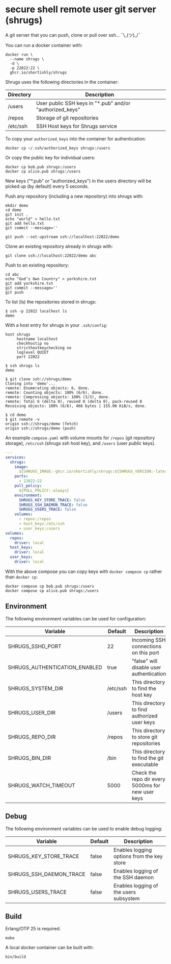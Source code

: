 # secure shell remote user git server (shrugs)

A git server that you can push, clone or pull over ssh... ¯\\\_(ツ)\_/¯

You can run a docker container with:

```shell
docker run \
  --name shrugs \
  -d \
  -p 22022:22 \
  ghcr.io/shortishly/shrugs
```

Shrugs uses the following directories in the container:

| Directory | Description                                              |
|-----------|----------------------------------------------------------|
| /users    | User public SSH keys in "*.pub" and/or "authorized_keys" |
| /repos    | Storage of git repositories                              |
| /etc/ssh  | SSH Host keys for Shrugs service                         |

To copy your `authorized_keys` into the container for authentication:

```shell
docker cp ~/.ssh/authorized_keys shrugs:/users
```

Or copy the public key for individual users:

```shell
docker cp bob.pub shrugs:/users
docker cp alice.pub shrugs:/users
```

New keys ("*.pub" or "authorized_keys") in the users directory will be
picked up (by default) every 5 seconds.

Push any repository (including a new repository) into shrugs with:

```shell
mkdir demo
cd demo
git init .
echo "world" > hello.txt
git add hello.txt     
git commit --message=''

git push --set-upstream ssh://localhost:22022/demo
```

Clone an existing repository already in shrugs with:

```shell
git clone ssh://localhost:22022/demo abc
```

Push to an existing repository:

```shell
cd abc
echo "God’s Own Country" > yorkshire.txt
git add yorkshire.txt
git commit --message=''
git push
```

To list (ls) the repositories stored in shrugs:

```shell
$ ssh -p 22022 localhost ls
demo
```

With a host entry for shrugs in your `.ssh/config`:

```shell
host shrugs
     hostname localhost
     checkhostip no
     stricthostkeychecking no
     loglevel QUIET
     port 22022
```

```shell
$ ssh shrugs ls
demo

$ git clone ssh://shrugs/demo
Cloning into 'demo'...
remote: Enumerating objects: 6, done.
remote: Counting objects: 100% (6/6), done.
remote: Compressing objects: 100% (3/3), done.
remote: Total 6 (delta 0), reused 0 (delta 0), pack-reused 0
Receiving objects: 100% (6/6), 466 bytes | 155.00 KiB/s, done.

$ cd demo
$ git remote -v
origin ssh://shrugs/demo (fetch)
origin ssh://shrugs/demo (push)
```

An example `compose.yaml` with volume mounts for `/repos` (git
repository storage), `/etc/ssh` (shrugs ssh host key), and `/users`
(user *public* keys).

```yaml
---
services:
  shrugs:
    image:
      ${SHRUGS_IMAGE:-ghcr.io/shortishly/shrugs:${SHRUGS_VERSION:-latest}}
    ports:
      - 22022:22
    pull_policy:
      ${PULL_POLICY:-always}
    environment:
      SHRUGS_KEY_STORE_TRACE: false
      SHRUGS_SSH_DAEMON_TRACE: false
      SHRUGS_USERS_TRACE: false
    volumes:
      - repos:/repos
      - host_keys:/etc/ssh
      - user_keys:/users
volumes:
  repos:
    driver: local
  host_keys:
    driver: local
  user_keys:
    driver: local
```

With the above compose you can copy keys with `docker compose cp`
rather than `docker cp`:

```shell
docker compose cp bob.pub shrugs:/users
docker compose cp alice.pub shrugs:/users
```

## Environment

The following environment variables can be used for configuration:

| Variable                        | Default    | Description                                       |
|---------------------------------|------------|---------------------------------------------------|
| SHRUGS\_SSHD\_PORT              | 22         | Incoming SSH connections on this port             |
| SHRUGS\_AUTHENTICATION\_ENABLED | true       | "false" will disable user authentication          |
| SHRUGS\_SYSTEM\_DIR             | /etc/ssh   | This directory to find the host key               |
| SHRUGS\_USER\_DIR               | /users     | This directory to find authorized user keys       |
| SHRUGS\_REPO\_DIR               | /repos     | This directory to store git repositories          |
| SHRUGS\_BIN\_DIR                | /bin       | This directory to find the git executable         |
| SHRUGS\_WATCH\_TIMEOUT          | 5000       | Check the repo dir every 5000ms for new user keys |


## Debug

The following environment variables can be used to enable debug logging:

| Variable                        | Default    | Description                                |
|---------------------------------|------------|--------------------------------------------|
| SHRUGS\_KEY\_STORE\_TRACE       | false      | Enables logging options from the key store |
| SHRUGS\_SSH_DAEMON\_TRACE       | false      | Enables logging of the SSH daemon          |
| SHRUGS\_USERS\_TRACE            | false      | Enables logging of the users subsystem     |

## Build

Erlang/OTP 25 is required.

```shell
make
```

A local docker container can be built with:

```shell
bin/build
```
